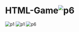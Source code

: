 # HTML-Game![p6](https://github.com/user-attachments/assets/e3ba42e6-528d-47c8-b865-a33833deddb4)
![p1](https://github.com/user-attachments/assets/bb17dbac-cd41-448e-a088-eda35c5dc0b9)
![p1](https://github.com/user-attachments/assets/f461e959-a9c9-43e2-b5c1-8ccb743b46c0)
![p6](https://github.com/user-attachments/assets/0b1674d6-1a1c-4d97-89b1-2e5fc1011d53)
